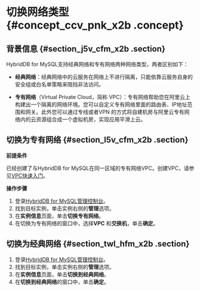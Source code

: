 # 切换网络类型 {#concept_ccv_pnk_x2b .concept}

## 背景信息 {#section_j5v_cfm_x2b .section}

HybridDB for MySQL支持经典网络和专有网络两种网络类型，两者区别如下：

-   **经典网络**：经典网络中的云服务在网络上不进行隔离，只能依靠云服务自身的安全组或白名单策略来阻挡非法访问。

-   **专有网络**（Virtual Private Cloud，简称 VPC）：专有网络帮助您在阿里云上构建出一个隔离的网络环境。您可以自定义专有网络里面的路由表、IP地址范围和网关。此外您可以通过专线或者VPN 的方式将自建机房与阿里云专有网络内的云资源组合成一个虚拟机房，实现应用平滑上云。


## 切换为专有网络 {#section_l5v_cfm_x2b .section}

**前提条件**

已经创建了与HybridDB for MySQL在同一区域的专有网络VPC。创建VPC，请参见[VPC快速入门](https://help.aliyun.com/document_detail/27710.html)。

**操作步骤**

1.  登录[HybridDB for MySQL管理控制台](https://petadata.console.aliyun.com/)。
2.  找到目标实例，单击实例右侧的**管理**选项。
3.  在**实例信息**页面，单击**切换专有网络**。
4.  在切换为专有网络的窗口中，选择**VPC** 和**交换机**，单击**确定**。

## 切换为经典网络 {#section_twl_hfm_x2b .section}

1.  登录[HybridDB for MySQL管理控制台](https://petadata.console.aliyun.com/)。
2.  找到目标实例，单击实例右侧的**管理**选项。
3.  在**实例信息**页面，单击**切换到经典网络**。
4.  在**切换到经典网络**的窗口中，单击**确定**。

